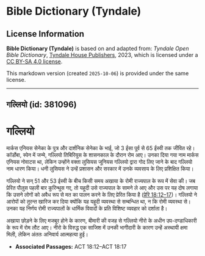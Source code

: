 # Bible Dictionary (Tyndale)

## License Information

**Bible Dictionary (Tyndale)** is based on and adapted from: _Tyndale Open Bible Dictionary_, [Tyndale House Publishers](https://tyndaleopenresources.com/), 2023, which is licensed under a [CC BY-SA 4.0 license](https://creativecommons.org/licenses/by-sa/4.0/legalcode.en).

This markdown version (created `2025-10-06`) is provided under the same license.



--------------------------------

## गल्लियो (id: 381096)

गल्लियो
=======

मार्कस एनियस सेनेका के पुत्र और दार्शनिक सेनेका के भाई, जो 3 ईसा पूर्व से 65 ईस्वी तक जीवित रहे। कॉर्डोबा, स्पेन में जन्मे, गल्लियो तिबिरियुस के शासनकाल के दौरान रोम आए। उनका दिया गया नाम मार्कस एनियस नोवाटस था, लेकिन उन्होंने वक्ता लुसियस जूनियस गल्लियो द्वारा गोद लिए जाने के बाद गल्लियो नाम धारण किया। धनी लुसियस ने उन्हें प्रशासन और सरकार में उनके व्यवसाय के लिए प्रशिक्षित किया।

गल्लियो ने सन् 51 और 53 ईस्वी के बीच किसी समय अखाया के रोमी राज्यपाल के रूप में सेवा की। जब प्रेरित पौलुस पहली बार कुरिन्थुस गए, तो यहूदी उसे राज्यपाल के सामने ले आए और उस पर यह दोष लगाया कि उसने लोगों को अवैध रूप से मत का पालन करने के लिए प्रेरित किया है ([प्रेरि 18:12–17](https://ref.ly/Acts18:12-Acts18:17))। गल्लियो ने आरोपों को तुरन्त खारिज कर दिया क्योंकि यह यहूदी व्यवस्था से सम्बन्धित था, न कि रोमी व्यवस्था से। उनका यह निर्णय रोमी राज्यपालों के धार्मिक विवादों के प्रति विशिष्ट व्यवहार को दर्शाता है।

अखाया छोड़ने के लिए मजबूर होने के कारण, बीमारी की वजह से गल्लियो नीरो के अधीन उप\-दण्डाधिकारी के रूप में रोम लौट आए। नीरो के विरुद्ध एक साजिश में उनकी भागीदारी के कारण उन्हें अस्थायी क्षमा मिली, लेकिन अंततः अनिवार्य आत्महत्या हुई।

* **Associated Passages:** ACT 18:12–ACT 18:17

